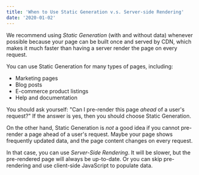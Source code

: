 ```yaml
---
title: 'When to Use Static Generation v.s. Server-side Rendering'
date: '2020-01-02'
---
```


We recommend using *Static Generation* (with and without data) whenever possible because your page can be built once and served by CDN, which makes it much faster than having a server render the page on every request.

You can use Static Generation for many types of pages, including:

- Marketing pages
- Blog posts
- E-commerce product listings
- Help and documentation

You should ask yourself: "Can I pre-render this page *ahead* of a user's request?" If the answer is yes, then you should choose Static Generation.

On the other hand, Static Generation is *not* a good idea if you cannot pre-render a page ahead of a user's request. Maybe your page shows frequently updated data, and the page content changes on every request.

In that case, you can use *Server-Side Rendering*. It will be slower, but the pre-rendered page will always be up-to-date. Or you can skip pre-rendering and use client-side JavaScript to populate data.
